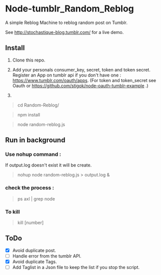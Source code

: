 # Node-tumblr_Random_Reblog

A simple Reblog Machine to reblog random post on Tumblr.

See <http://stochastique-blog.tumblr.com/> for a live demo.

## Install

1. Clone this repo.
2. Add your personals consumer_key, secret, token and token secret. Register an App on tumblr api if you don't have one : <https://www.tumblr.com/oauth/apps>. (For token and token_secret see Oauth or <https://github.com/stigok/node-oauth-tumblr-example> .)

3.

> cd Random-Reblog/

> npm install

> node random-reblog.js

## Run in background

### Use nohup command :

If output.log doesn't exist it will be create.

> nohup node random-reblog.js > output.log &

### check the process :

> ps axl | grep node

### To kill

> kill [number]

## ToDo

- [x] Avoid duplicate post.
- [ ] Handle error from the tumblr API.
- [x] Avoid duplicate Tags.
- [ ] Add Taglist in a Json file to keep the list if you stop the script.
